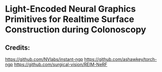 # Light-Encoded Neural Graphics Primitives for Realtime Surface Construction during Colonoscopy

## Credits:
https://github.com/NVlabs/instant-ngp
https://github.com/ashawkey/torch-ngp
https://github.com/surgical-vision/REIM-NeRF